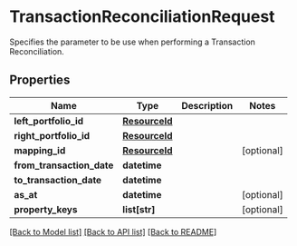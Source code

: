 # TransactionReconciliationRequest

Specifies the parameter to be use when performing a Transaction Reconciliation.

## Properties
Name | Type | Description | Notes
------------ | ------------- | ------------- | -------------
**left_portfolio_id** | [**ResourceId**](ResourceId.md) |  | 
**right_portfolio_id** | [**ResourceId**](ResourceId.md) |  | 
**mapping_id** | [**ResourceId**](ResourceId.md) |  | [optional] 
**from_transaction_date** | **datetime** |  | 
**to_transaction_date** | **datetime** |  | 
**as_at** | **datetime** |  | [optional] 
**property_keys** | **list[str]** |  | [optional] 

[[Back to Model list]](../README.md#documentation-for-models) [[Back to API list]](../README.md#documentation-for-api-endpoints) [[Back to README]](../README.md)


